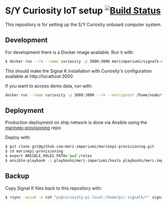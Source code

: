 S/Y Curiosity IoT setup [![Build Status](https://travis-ci.com/meri-imperiumi/curiosity.svg?branch=master)](https://travis-ci.com/meri-imperiumi/curiosity)
=======================

This repository is for setting up the S/Y Curiosity onboard computer system.

## Development

For development there is a Docker image available. Run it with:

```bash
$ docker run --rm --name curiosity -p 3000:3000 meriimperiumi/signalk-curiosity:latest
```

This should make the Signal K installation with Curiosity's configuration available at http://localhost:3000

If you want to access demo data, run with:

```bash
docker run --name curiosity -p 3000:3000 --rm --entrypoint /home/node/signalk/bin/signalk-server meriimperiumi/signalk-curiosity:latest --sample-nmea0183-data
```

## Deployment

Production deployment on ship network is done via Ansible using the [marinepi-provisioning](https://github.com/meri-imperiumi/marinepi-provisioning) repo.

Deploy with:

```bash
$ git clone git@github.com:meri-imperiumi/marinepi-provisioning.git
$ cd marinepi-provisioning
$ export ANSIBLE_ROLES_PATH=`pwd`/roles
$ ansible-playbook -i playbooks/meri-imperiumi/hosts playbooks/meri-imperiumi/curiosity.yml
```

## Backup

Copy Signal K files back to this repository with:

```bash
$ rsync -avzuh -e ssh "pi@curiosity-pi.local:/home/pi/.signalk/*" signalk
```
